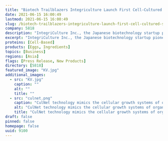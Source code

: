 ```yaml
---
title: "Biotech Trailblazers Integriculture Launch First Cell-Cultured Skincare Ingredient"
date: 2021-06-15 16:00:49
lastmod: 2021-06-15 16:00:49
slug: /biotech-trailblazers-integriculture-launch-first-cell-cultured-skincare-ingredient
company: 5818
description: "IntegriCulture Inc., the Japanese biotechnology startup pioneering revolutionary advancements in cellular agriculture, today announced the launch of Cellament®️, the first in a new generation of bioactive skincare ingredients based on cutting-edge cell-culture technology."
excerpt: "IntegriCulture Inc., the Japanese biotechnology startup pioneering revolutionary advancements in cellular agriculture, today announced the launch of Cellament®️, the first in a new generation of bioactive skincare ingredients based on cutting-edge cell-culture technology."
proteins: [Cell-Based]
products: [Eggs, Ingredients]
topics: [Business]
regions: [Asia]
flags: [Press Release, New Products]
directory: [5818]
featured_image: "KV.jpg"
additional_images:
  - src: "KV.jpg"
    caption: ""
    alt: ""
    title: ""
  - src: "culnet.png"
    caption: "CulNet technology mimics the cellular growth systems of organs connected by blood vessels."
    alt: "CulNet technology mimics the cellular growth systems of organs connected by blood vessels."
    title: "CulNet technology mimics the cellular growth systems of organs connected by blood vessels."
draft: false
pinned: false
homepage: false
uuid: 9100
---
```

